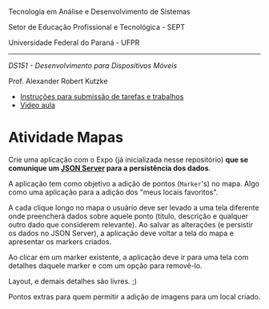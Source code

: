 Tecnologia em Análise e Desenvolvimento de Sistemas

Setor de Educação Profissional e Tecnológica - SEPT

Universidade Federal do Paraná - UFPR

---

*DS151 - Desenvolvimento para Dispositivos Móveis*

Prof. Alexander Robert Kutzke

* [Instruções para submissão de tarefas e trabalhos](https://gitlab.tadsufpr.net.br/ds122-alexkutzke/material/blob/master/instrucoes_submissao_tarefas_e_trabalhos.md)
* [Video aula](https://www.youtube.com/watch?v=d6ZTnQNhoCo)

# Atividade Mapas

Crie uma aplicação com o Expo (já inicializada nesse repositório) **que se comunique um [JSON Server](https://github.com/typicode/json-server) para a persistência dos dados**.

A aplicação tem como objetivo a adição de pontos (`Marker`'s) no mapa. Algo como uma aplicação para a adição dos "meus locais favoritos". 

A cada clique longo no mapa o usuário deve ser levado a uma tela diferente onde preencherá dados sobre aquele ponto (título, descrição e qualquer outro dado que considerem
relevante). Ao salvar as alterações (e persistir os dados no JSON Server), a aplicação deve voltar a tela do mapa e apresentar os markers criados.

Ao clicar em um marker existente, a aplicação deve ir para uma tela com detalhes daquele marker e com um opção para removê-lo.

Layout, e demais detalhes são livres. ;)

Pontos extras para quem permitir a adição de imagens para um local criado.
